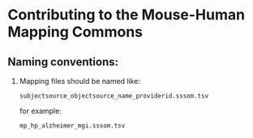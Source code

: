# Contributing to the Mouse-Human Mapping Commons

## Naming conventions:

1. Mapping files should be named like:
    ```
    subjectsource_objectsource_name_providerid.sssom.tsv
    ```
    for example:
    ```
    mp_hp_alzheimer_mgi.sssom.tsv
    ```